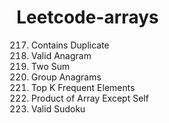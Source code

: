 # Leetcode-arrays

217. Contains Duplicate
242. Valid Anagram
1. Two Sum
49. Group Anagrams
347. Top K Frequent Elements
238. Product of Array Except Self
36. Valid Sudoku